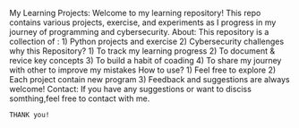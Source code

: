 My Learning Projects:
        Welcome to my learning repository! This repo contains various projects, exercise, and experiments as I progress in my journey of programming and cybersecurity.
About:
    This repository is a collection of :
      1) Python projects and exercise
      2) Cybersecurity challenges
why this Repository?
    1) To track my learning progress
    2) To document & revice key concepts
    3) To build a habit of coading
    4) To share my journey with other to improve my mistakes
How to use?
    1) Feel free to explore
    2) Each project contain new program
    3) Feedback and suggestions are always welcome!
Contact:
    If you have any suggestions or want to disciss somthing,feel free to contact with me.


    THANK you!
